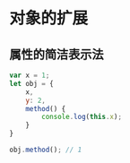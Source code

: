 # 对象的扩展

## 属性的简洁表示法

```js
var x = 1;
let obj = {
    x,
    y: 2,
    method() {
        console.log(this.x);
    }
}

obj.method(); // 1
```